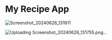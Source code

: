 
# My Recipe App


![Screenshot_20240626_131611](https://github.com/yair-shtern/Android-Kotlin-Course/assets/101128645/a43230a1-b684-4a80-a348-ed5094f5f2d8)

![Uploading Screenshot_20240626_131755.png…]()
